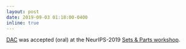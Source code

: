 ```yaml
---
layout: post
date: 2019-09-03 01:18:00-0400
inline: true
---
```


[DAC](https://arxiv.org/abs/1909.13433v1) was accepted (oral) at the NeurIPS-2019 [Sets & Parts workshop](https://www.sets.parts/home).